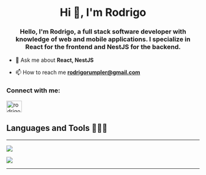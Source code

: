 <h1 align="center">Hi 👋, I'm Rodrigo</h1>
<h3 align="center">Hello, I'm Rodrigo, a full stack software developer with knowledge of web and mobile applications. I specialize in React for the frontend and NestJS for the backend.</h3>

- 💬 Ask me about **React, NestJS**

- 📫 How to reach me **rodrigorumpler@gmail.com**

<h3 align="left">Connect with me:</h3>
<p align="left">
<a href="https://linkedin.com/in/rodrigo-rumpler" target="blank"><img align="center" src="https://raw.githubusercontent.com/rahuldkjain/github-profile-readme-generator/master/src/images/icons/Social/linked-in-alt.svg" alt="rodrigo-rumpler" height="30" width="40" /></a>
</p>

<h2 >Languages and Tools 👨🏻‍💻</h2>
<hr/
<p align="left">
  <a href="https://skillicons.dev">
    <img src="https://skillicons.dev/icons?i=js,ts,nextjs,react,vue,firebase,nestjs,postgresql,mongodb,git,tailwind,zustand" />
  </a>
</p>

<a href="https://skillicons.dev">
    <img src="https://encrypted-tbn0.gstatic.com/images?q=tbn:ANd9GcSQdwzklGfBtvebOrhU6TzbSSWDnSxslVfZJA&s" />
  </a>
<hr/

<!--tech stack icons-->

